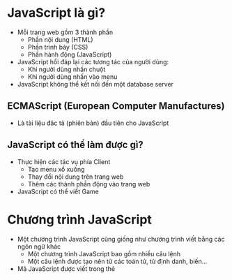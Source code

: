# JavaScript là gì?
- Mỗi trang web gồm 3 thành phần
	+ Phần nội dung (HTML)
	+ Phần trình bày (CSS)
	+ Phần hành động (JavaScript)
- JavaScript hồi đáp lại các tương tác của người dùng:
	+ Khi người dùng nhấn chuột
	+ Khi người dùng nhấn vào menu
- JavaScript không thể kết nối đến một database server
## ECMAScript (European Computer Manufactures)
- Là tài liệu đăc tả (phiên bản) đầu tiên cho JavaScript
## JavaScript có thể làm được gì?
- Thực hiện các tác vụ phía Client
	+ Tạo menu xổ xuống
	+ Thay đổi nội dung trên trang web
	+ Thêm các thành phần động vào trang web
- JavaScript có thể viết Game
# Chương trình JavaScript
- Một chương trình JavaScript cũng giống như chương trình viết bằng các ngôn ngữ khác
	+ Một chương trình JavaScript bao gồm nhiều câu lệnh
	+ Một câu lệnh được tạo nên từ các toán tử, từ định danh, biến...
- Mã JavaScript được viết trong thẻ <script> và đặt trong thẻ <head/> hoặc (và) <body/>\
	[Chú ý]: Nên đặt mã JavaScript trong thẻ <script/> đặt ở cuối phần body để đảm bảo tất cả các thành phần được load
## Công cụ để lặp trình JavaScript
- JavaScript là ngôn ngữ thông dịch, bộ thông dịch được tích hợp sẵn trên  trình duyệt nên không cần bất cứ công cụ đặc biệt nào để lập trình
- Có thể viết mã JavaScript trên chương trình soạn thảo văn bản như notepad
## Quy tăc cơ bản của JavaScript
- JavaScript phân biệt chữ hoa chữ thường
- JavaScript bỏ qua các ký tự cách
- Ký tự dấu chấm phẩy (;) để kết thúc một dòng lệnh. Ký tự này là bắt buộc
# Câu lệnh JavaScript
- Câu lệnh JavaScript chia làm hai loại
	+ Câu lệnh đơn\
	*var x =4;*
	+ Câu lệnh kép\
	*if( x ==1){ *\
		*//Viết câu lệnh ở đây *\
	*} else { *\
		*//Viết câu lệnh ở đây *\
	*}*
## 	Hàm (function)
- JavaScript cung cấp nhiều hàm dựng sẵn (built-in function)
	+ alert()
- JavaScript cũng cho phép người dùng tự định nghĩa hàm\
	*function ham() {*\
	   *//Thân hàm*\
	*}*
## Lưu mã JavaScript vào file bên ngoài
- Để viết chương trình JavaScript thì có hai cách
	+ Tạo chung với HTML
	+ Viết riêng một file cho JavaScript
- Các bước để lưu mã JavaScript vào file bên ngoài
	+ B1. Tạo file txt mới
	+ B2. Viết mã JavaScript
	+ B3. Đổi file thành file js
	+ B4. Gán địa chỉ của file cho thuộc tính\
[Chú ý]: Nên để file js và html cùng một thư mục